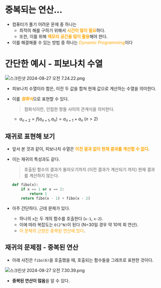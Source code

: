 # 중복되는 연산…

- 컴퓨터가 풀기 어려운 문제 중 하나는
    - 최적의 해를 구하기 위해서 <span style="color:orange">**시간이 많이 필요**</span>하다.
    - 또한, 이를 위해 <span style="color:orange">**메모리 공간을 많이 활용**</span>해야 한다.
- 이를 해결해줄 수 있는 방법 중 하나는 <span style="color:orange">*Dynamic Programming*</span>이다

# 간단한 예시 - 피보나치 수열

![스크린샷 2024-08-27 오전 7.24.22.png](https://prod-files-secure.s3.us-west-2.amazonaws.com/faad244b-bc57-4ada-9bfd-e20cd3691143/bd153d8f-b30a-4059-b0f4-c6e0a9edfbdd/%E1%84%89%E1%85%B3%E1%84%8F%E1%85%B3%E1%84%85%E1%85%B5%E1%86%AB%E1%84%89%E1%85%A3%E1%86%BA_2024-08-27_%E1%84%8B%E1%85%A9%E1%84%8C%E1%85%A5%E1%86%AB_7.24.22.png)

- 피보나치 수열이라 함은, 이전 두 값을 합쳐 현재 값으로 계산하는 수열을 의미한다.
- 이를 <span style="color:orange">***점화식***</span>으로 표현할 수 있다.
    
    > 점화식이란, 인접한 항들 사이의 관계식을 의미한다.
    > 
    - $a_{n+2}=f(a_{n+1}, a_n)=a_{n+1}+a_n$     $(n>2)$

## 재귀로 표현해 보기

- 앞서 본 것과 같이, 피보나치 수열은 <span style="color:orange">**이전 결과 없이 현재 결과를 계산할 수 없다**</span>.
- 이는 재귀의 특성과도 같다.
    
    > 호출된 함수의 결과가 돌아오기까지 (이전 결과가 계산되기 까지) 현재 결과를 계산하지 않는다.
    > 
    
    ```python
    def fibo(x):
    	if x == 1 or x == 2:
    		return 1
    	return fibo(x - 1) + fibo(x - 2)
    ```
    
- 아주 간단하다. 근데 문제가 있다.
    - 하나의 `x`는 두 개의 함수를 호출한다 (`x-1`, `x-2`).
    - 이에 따라 복잡도는 `O(2^N)`이 된다 (N=30일 경우 약 10억 회 연산).
    - <span style="color:orange">이 문제의 근원은 중복된 연산에 있다</span>.
        
        

## 재귀의 문제점 - 중복된 연산

- 아래 사진은 `fibo(6)`을 호출했을 때, 호출되는 함수들을 그래프로 표현한 것이다.

![스크린샷 2024-08-27 오전 7.30.39.png](https://prod-files-secure.s3.us-west-2.amazonaws.com/faad244b-bc57-4ada-9bfd-e20cd3691143/4ad1d023-399b-4e14-99e5-c00a390776bc/%E1%84%89%E1%85%B3%E1%84%8F%E1%85%B3%E1%84%85%E1%85%B5%E1%86%AB%E1%84%89%E1%85%A3%E1%86%BA_2024-08-27_%E1%84%8B%E1%85%A9%E1%84%8C%E1%85%A5%E1%86%AB_7.30.39.png)

- **중복된 연산이 많음**을 알 수 있다.